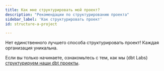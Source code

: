 ```yaml
---
title: Как мне структурировать мой проект?
description: "Рекомендации по структурированию проекта"
sidebar_label: 'Как структурировать проект'
id: structure-a-project

---
```


Нет единственного лучшего способа структурировать проект! Каждая организация уникальна.

Если вы только начинаете, ознакомьтесь с тем, как мы (dbt Labs) [структурируем наши dbt проекты](/best-practices/how-we-structure/1-guide-overview).